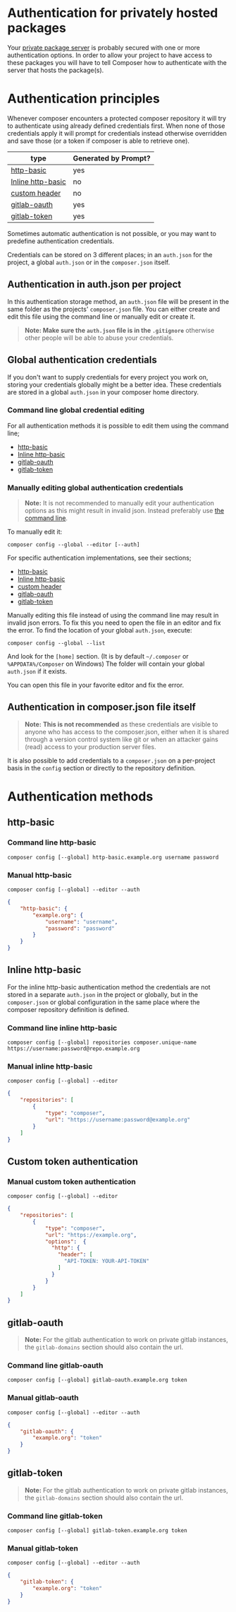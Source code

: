 <!--
    tagline: Access privately hosted packages
-->

# Authentication for privately hosted packages

Your [private package server](handling-private-packages-with-satis.md) is probably secured with one
or more authentication options. In order to allow your project to have access to these
packages you will have to tell Composer how to authenticate with the server that hosts the
package(s).

# Authentication principles

Whenever composer encounters a protected composer repository it will try to authenticate
using already defined credentials first. When none of those credentials apply it will prompt
for credentials instead otherwise overridden and save those (or a token if composer is able
to retrieve one).

|type|Generated by Prompt?|
|---|---|
|[http-basic](#http-basic)|yes|
|[Inline http-basic](#inline-http-basic)|no|
|[custom header](#custom-token-authentication)|no|
|[gitlab-oauth](#gitlab-oauth)|yes|
|[gitlab-token](#gitlab-token)|yes|

Sometimes automatic authentication is not possible, or you may want to predefine
authentication credentials.

Credentials can be stored on 3 different places; in an `auth.json` for the project, a global
`auth.json` or in the `composer.json` itself.

## Authentication in auth.json per project

In this authentication storage method, an `auth.json` file will be present in the same folder
as the projects' `composer.json` file. You can either create and edit this file using the
command line or manually edit or create it.

> **Note: Make sure the `auth.json` file is in the `.gitignore`** otherwise
> other people will be able to abuse your credentials.

## Global authentication credentials

If you don't want to supply credentials for every project you work on, storing your credentials
globally might be a better idea. These credentials are stored in a global `auth.json` in your
composer home directory.

### Command line global credential editing

For all authentication methods it is possible to edit them using the command line;
 - [http-basic](#command-line-http-basic)
 - [Inline http-basic](#command-line-inline-http-basic)
 - [gitlab-oauth](#command-line-gitlab-oauth)
 - [gitlab-token](#command-line-gitlab-token)

### Manually editing global authentication credentials

> **Note:** It is not recommended to manually edit your authentication options as this might
> result in invalid json. Instead preferably use [the command line](#command-line-global-credential-editing).

To manually edit it:
```shell script
composer config --global --editor [--auth]
```

For specific authentication implementations, see their sections;
 - [http-basic](#manual-http-basic)
 - [Inline http-basic](#manual-inline-http-basic)
 - [custom header](#manual-custom-token-authentication)
 - [gitlab-oauth](#manual-gitlab-oauth)
 - [gitlab-token](#manual-gitlab-token)

Manually editing this file instead of using the command line may result in invalid json errors.
To fix this you need to open the file in an editor and fix the error. To find the location of
your global `auth.json`, execute:

```shell script
composer config --global --list
```

And look for the `[home]` section. (It is by default `~/.composer` or `%APPDATA%/Composer` on Windows)
The folder will contain your global `auth.json` if it exists.

You can open this file in your favorite editor and fix the error.

## Authentication in composer.json file itself

> **Note:** **This is not recommended** as these credentials are visible
> to anyone who has access to the composer.json, either when it is shared through
> a version control system like git or when an attacker gains (read) access to
> your production server files.

It is also possible to add credentials to a `composer.json` on a per-project basis in the `config`
section or directly to the repository definition.

# Authentication methods

## http-basic

### Command line http-basic

```shell script
composer config [--global] http-basic.example.org username password
```

### Manual http-basic

```shell script
composer config [--global] --editor --auth
```

```json
{
    "http-basic": {
        "example.org": {
            "username": "username",
            "password": "password"
        }
    }
}
```

## Inline http-basic

For the inline http-basic authentication method the credentials are not stored in a separate
`auth.json` in the project or globally, but in the `composer.json` or global configuration
in the same place where the composer repository definition is defined.

### Command line inline http-basic

```shell script
composer config [--global] repositories composer.unique-name https://username:password@repo.example.org
```

### Manual inline http-basic

```shell script
composer config [--global] --editor
```

```json
{
    "repositories": [
        {
            "type": "composer",
            "url": "https://username:password@example.org"
        }
    ]
}
```

## Custom token authentication

### Manual custom token authentication

```shell script
composer config [--global] --editor
```

```json
{
    "repositories": [
        {
            "type": "composer",
            "url": "https://example.org",
            "options":  {
              "http": {
                "header": [
                  "API-TOKEN: YOUR-API-TOKEN"
                ]
              }
            }
        }
    ]
}
```

## gitlab-oauth

> **Note:** For the gitlab authentication to work on private gitlab instances, the
> `gitlab-domains` section should also contain the url.

### Command line gitlab-oauth

```shell script
composer config [--global] gitlab-oauth.example.org token
```

### Manual gitlab-oauth

```shell script
composer config [--global] --editor --auth
```

```json
{
    "gitlab-oauth": {
        "example.org": "token"
    }
}
```

## gitlab-token

> **Note:** For the gitlab authentication to work on private gitlab instances, the
> `gitlab-domains` section should also contain the url.

### Command line gitlab-token

```shell script
composer config [--global] gitlab-token.example.org token
```

### Manual gitlab-token

```shell script
composer config [--global] --editor --auth
```

```json
{
    "gitlab-token": {
        "example.org": "token"
    }
}
```

